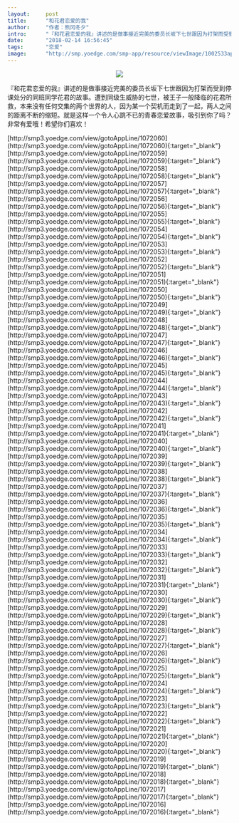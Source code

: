 ```yaml
---
layout:     post
title:      "和花君恋爱的我"
author:     "作者：熊冈冬夕"
intro:      "『和花君恋爱的我』讲述的是做事接近完美的委员长坂下七世跟因为打架而受到停课处分的同班同学花君的故事。遭到同级生威胁的七世，被王子一般降临的花君所救，本来没有任何交集的两个世界的人，因为某一个契机而走到了一起，两人之间的距离不断的缩短。就是这样一个令人心跳不已的青春恋爱故事，吸引到你了吗？非常有爱哦！希望你们喜欢！"
date:       "2018-02-14 16:56:45"
tags:       "恋爱"
image:      "http://smp.yoedge.com/smp-app/resource/viewImage/1002533appline.png"
---
```

<div style="text-align: center">
<p><img src="http://smp.yoedge.com/smp-app/resource/viewImage/1002533appline.png"/></p>
</div>
<p class="post-meta">
<span>『和花君恋爱的我』讲述的是做事接近完美的委员长坂下七世跟因为打架而受到停课处分的同班同学花君的故事。遭到同级生威胁的七世，被王子一般降临的花君所救，本来没有任何交集的两个世界的人，因为某一个契机而走到了一起，两人之间的距离不断的缩短。就是这样一个令人心跳不已的青春恋爱故事，吸引到你了吗？非常有爱哦！希望你们喜欢！</span>
</p>
[http://smp3.yoedge.com/view/gotoAppLine/1072060](http://smp3.yoedge.com/view/gotoAppLine/1072060){:target="_blank"}
[http://smp3.yoedge.com/view/gotoAppLine/1072059](http://smp3.yoedge.com/view/gotoAppLine/1072059){:target="_blank"}
[http://smp3.yoedge.com/view/gotoAppLine/1072058](http://smp3.yoedge.com/view/gotoAppLine/1072058){:target="_blank"}
[http://smp3.yoedge.com/view/gotoAppLine/1072057](http://smp3.yoedge.com/view/gotoAppLine/1072057){:target="_blank"}
[http://smp3.yoedge.com/view/gotoAppLine/1072056](http://smp3.yoedge.com/view/gotoAppLine/1072056){:target="_blank"}
[http://smp3.yoedge.com/view/gotoAppLine/1072055](http://smp3.yoedge.com/view/gotoAppLine/1072055){:target="_blank"}
[http://smp3.yoedge.com/view/gotoAppLine/1072054](http://smp3.yoedge.com/view/gotoAppLine/1072054){:target="_blank"}
[http://smp3.yoedge.com/view/gotoAppLine/1072053](http://smp3.yoedge.com/view/gotoAppLine/1072053){:target="_blank"}
[http://smp3.yoedge.com/view/gotoAppLine/1072052](http://smp3.yoedge.com/view/gotoAppLine/1072052){:target="_blank"}
[http://smp3.yoedge.com/view/gotoAppLine/1072051](http://smp3.yoedge.com/view/gotoAppLine/1072051){:target="_blank"}
[http://smp3.yoedge.com/view/gotoAppLine/1072050](http://smp3.yoedge.com/view/gotoAppLine/1072050){:target="_blank"}
[http://smp3.yoedge.com/view/gotoAppLine/1072049](http://smp3.yoedge.com/view/gotoAppLine/1072049){:target="_blank"}
[http://smp3.yoedge.com/view/gotoAppLine/1072048](http://smp3.yoedge.com/view/gotoAppLine/1072048){:target="_blank"}
[http://smp3.yoedge.com/view/gotoAppLine/1072047](http://smp3.yoedge.com/view/gotoAppLine/1072047){:target="_blank"}
[http://smp3.yoedge.com/view/gotoAppLine/1072046](http://smp3.yoedge.com/view/gotoAppLine/1072046){:target="_blank"}
[http://smp3.yoedge.com/view/gotoAppLine/1072045](http://smp3.yoedge.com/view/gotoAppLine/1072045){:target="_blank"}
[http://smp3.yoedge.com/view/gotoAppLine/1072044](http://smp3.yoedge.com/view/gotoAppLine/1072044){:target="_blank"}
[http://smp3.yoedge.com/view/gotoAppLine/1072043](http://smp3.yoedge.com/view/gotoAppLine/1072043){:target="_blank"}
[http://smp3.yoedge.com/view/gotoAppLine/1072042](http://smp3.yoedge.com/view/gotoAppLine/1072042){:target="_blank"}
[http://smp3.yoedge.com/view/gotoAppLine/1072041](http://smp3.yoedge.com/view/gotoAppLine/1072041){:target="_blank"}
[http://smp3.yoedge.com/view/gotoAppLine/1072040](http://smp3.yoedge.com/view/gotoAppLine/1072040){:target="_blank"}
[http://smp3.yoedge.com/view/gotoAppLine/1072039](http://smp3.yoedge.com/view/gotoAppLine/1072039){:target="_blank"}
[http://smp3.yoedge.com/view/gotoAppLine/1072038](http://smp3.yoedge.com/view/gotoAppLine/1072038){:target="_blank"}
[http://smp3.yoedge.com/view/gotoAppLine/1072037](http://smp3.yoedge.com/view/gotoAppLine/1072037){:target="_blank"}
[http://smp3.yoedge.com/view/gotoAppLine/1072036](http://smp3.yoedge.com/view/gotoAppLine/1072036){:target="_blank"}
[http://smp3.yoedge.com/view/gotoAppLine/1072035](http://smp3.yoedge.com/view/gotoAppLine/1072035){:target="_blank"}
[http://smp3.yoedge.com/view/gotoAppLine/1072034](http://smp3.yoedge.com/view/gotoAppLine/1072034){:target="_blank"}
[http://smp3.yoedge.com/view/gotoAppLine/1072033](http://smp3.yoedge.com/view/gotoAppLine/1072033){:target="_blank"}
[http://smp3.yoedge.com/view/gotoAppLine/1072032](http://smp3.yoedge.com/view/gotoAppLine/1072032){:target="_blank"}
[http://smp3.yoedge.com/view/gotoAppLine/1072031](http://smp3.yoedge.com/view/gotoAppLine/1072031){:target="_blank"}
[http://smp3.yoedge.com/view/gotoAppLine/1072030](http://smp3.yoedge.com/view/gotoAppLine/1072030){:target="_blank"}
[http://smp3.yoedge.com/view/gotoAppLine/1072029](http://smp3.yoedge.com/view/gotoAppLine/1072029){:target="_blank"}
[http://smp3.yoedge.com/view/gotoAppLine/1072028](http://smp3.yoedge.com/view/gotoAppLine/1072028){:target="_blank"}
[http://smp3.yoedge.com/view/gotoAppLine/1072027](http://smp3.yoedge.com/view/gotoAppLine/1072027){:target="_blank"}
[http://smp3.yoedge.com/view/gotoAppLine/1072026](http://smp3.yoedge.com/view/gotoAppLine/1072026){:target="_blank"}
[http://smp3.yoedge.com/view/gotoAppLine/1072025](http://smp3.yoedge.com/view/gotoAppLine/1072025){:target="_blank"}
[http://smp3.yoedge.com/view/gotoAppLine/1072024](http://smp3.yoedge.com/view/gotoAppLine/1072024){:target="_blank"}
[http://smp3.yoedge.com/view/gotoAppLine/1072023](http://smp3.yoedge.com/view/gotoAppLine/1072023){:target="_blank"}
[http://smp3.yoedge.com/view/gotoAppLine/1072022](http://smp3.yoedge.com/view/gotoAppLine/1072022){:target="_blank"}
[http://smp3.yoedge.com/view/gotoAppLine/1072021](http://smp3.yoedge.com/view/gotoAppLine/1072021){:target="_blank"}
[http://smp3.yoedge.com/view/gotoAppLine/1072020](http://smp3.yoedge.com/view/gotoAppLine/1072020){:target="_blank"}
[http://smp3.yoedge.com/view/gotoAppLine/1072019](http://smp3.yoedge.com/view/gotoAppLine/1072019){:target="_blank"}
[http://smp3.yoedge.com/view/gotoAppLine/1072018](http://smp3.yoedge.com/view/gotoAppLine/1072018){:target="_blank"}
[http://smp3.yoedge.com/view/gotoAppLine/1072017](http://smp3.yoedge.com/view/gotoAppLine/1072017){:target="_blank"}
[http://smp3.yoedge.com/view/gotoAppLine/1072016](http://smp3.yoedge.com/view/gotoAppLine/1072016){:target="_blank"}


